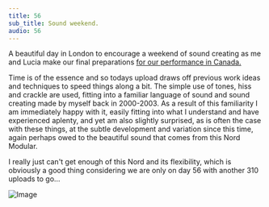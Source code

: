 ```yaml
---
title: 56
sub_title: Sound weekend.
audio: 56
---
```

A beautiful day in London to encourage a weekend of sound creating as me and Lucia make our final preparations <a href="http://www.oboro.net/archive/exhib1112/05_sublimation/info_en.html" title="for our performance in Canada.">for our performance in Canada.</a>

Time is of the essence and so todays upload draws off previous work ideas and techniques to speed things along a bit. The simple use of tones, hiss and crackle are used, fitting into a familiar language of sound and sound creating made by myself back in 2000-2003. As a result of this familiarity I am immediately happy with it, easily fitting into what I understand and have experienced aplenty, and yet am also slightly surprised, as is often the case with these things, at the subtle development and variation since this time, again perhaps owed to the beautiful sound that comes from this Nord Modular. 

I really just can't get enough of this Nord and its flexibility, which is obviously a good thing considering we are only on day 56 with another 310 uploads to go…

![Image](/assets/img/Snd-56.jpg)